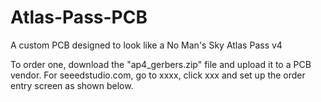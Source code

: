 # Atlas-Pass-PCB
A custom PCB designed to look like a No Man's Sky Atlas Pass v4

To order one, download the "ap4_gerbers.zip" file and upload it to a PCB vendor.
For seeedstudio.com, go to xxxx, click xxx and set up the order entry screen as shown below.  
